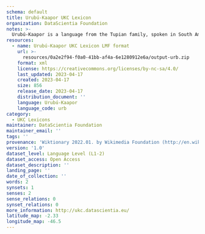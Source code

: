 ```yaml
---
schema: default
title: Urubú-Kaapor UKC Lexicon
organization: DataScientia Foundation
notes: >-
  Urubú-Kaapor is a language from the Tupian family, spoken in South America. The UKC Lexicon of Urubú-Kaapor is represented as a lexico-semantic network. It consists of words, word senses, synsets, as well as sense-level and synset-level relationships.
resources:
  - name: Urubú-Kaapor UKC Lexicon LMF format
    url: >-
      resources/0a2e2f94-f0a0-41bb-af4a-6e1280912e6a/output-urb.zip
    format: xml
    license: https://creativecommons.org/licenses/by-nc-sa/4.0/
    last_updated: 2023-04-17
    created: 2023-04-17
    size: 856
    release_date: 2023-04-17
    distribution_document: ''
    language: Urubú-Kaapor
    language_code: urb
category:
  - UKC Lexicons
maintainer: DataScientia Foundation
maintainer_email: ''
tags: ''
provenance: 'Wiktionary 2022.01. by Wikimedia Foundation (http://en.wiktionary.org); CogNet 2.1 by Khuyagbaatar Batsuren, National University of Mongolia (http://cognet.ukc.disi.unitn.it); Princeton WordNet 2.1 by Princeton University (https://wordnet.princeton.edu)'
version: '1.0'
dataset_level: Language Level (L1-2)
dataset_access: Open Access
dataset_description: ''
landing_page: ''
date_of_collection: ''
words: 2
synsets: 1
senses: 2
sense_relations: 0
synset_relations: 0
more_information: http://ukc.datascientia.eu/
latitude_map: -2.33
longitude_map: -46.5
---
```

